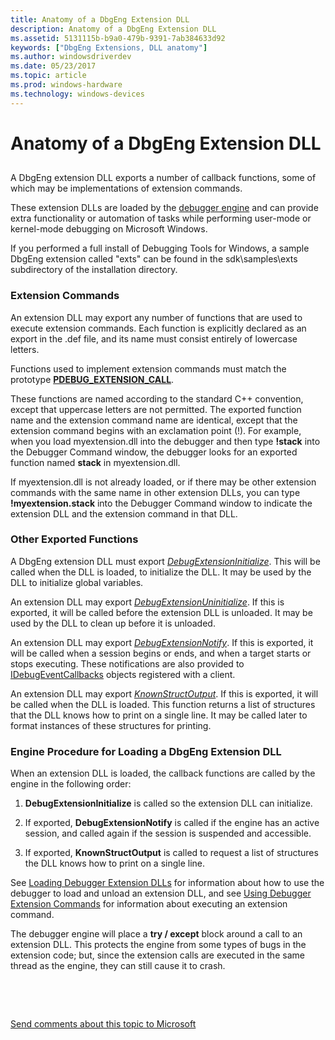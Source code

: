 ```yaml
---
title: Anatomy of a DbgEng Extension DLL
description: Anatomy of a DbgEng Extension DLL
ms.assetid: 5131115b-b9a0-479b-9391-7ab384633d92
keywords: ["DbgEng Extensions, DLL anatomy"]
ms.author: windowsdriverdev
ms.date: 05/23/2017
ms.topic: article
ms.prod: windows-hardware
ms.technology: windows-devices
---
```


# Anatomy of a DbgEng Extension DLL


## <span id="ddk_anatomy_of_a_dbgeng_extension_dll_dbx"></span><span id="DDK_ANATOMY_OF_A_DBGENG_EXTENSION_DLL_DBX"></span>


A DbgEng extension DLL exports a number of callback functions, some of which may be implementations of extension commands.

These extension DLLs are loaded by the [debugger engine](introduction.md#debugger-engine) and can provide extra functionality or automation of tasks while performing user-mode or kernel-mode debugging on Microsoft Windows.

If you performed a full install of Debugging Tools for Windows, a sample DbgEng extension called "exts" can be found in the sdk\\samples\\exts subdirectory of the installation directory.

### <span id="extension_commands"></span><span id="EXTENSION_COMMANDS"></span>Extension Commands

An extension DLL may export any number of functions that are used to execute extension commands. Each function is explicitly declared as an export in the .def file, and its name must consist entirely of lowercase letters.

Functions used to implement extension commands must match the prototype [**PDEBUG\_EXTENSION\_CALL**](https://msdn.microsoft.com/library/windows/hardware/ff553378).

These functions are named according to the standard C++ convention, except that uppercase letters are not permitted. The exported function name and the extension command name are identical, except that the extension command begins with an exclamation point (!). For example, when you load myextension.dll into the debugger and then type **!stack** into the Debugger Command window, the debugger looks for an exported function named **stack** in myextension.dll.

If myextension.dll is not already loaded, or if there may be other extension commands with the same name in other extension DLLs, you can type **!myextension.stack** into the Debugger Command window to indicate the extension DLL and the extension command in that DLL.

### <span id="other_exported_functions"></span><span id="OTHER_EXPORTED_FUNCTIONS"></span>Other Exported Functions

A DbgEng extension DLL must export [*DebugExtensionInitialize*](https://msdn.microsoft.com/library/windows/hardware/ff540476). This will be called when the DLL is loaded, to initialize the DLL. It may be used by the DLL to initialize global variables.

An extension DLL may export [*DebugExtensionUninitialize*](https://msdn.microsoft.com/library/windows/hardware/ff540495). If this is exported, it will be called before the extension DLL is unloaded. It may be used by the DLL to clean up before it is unloaded.

An extension DLL may export [*DebugExtensionNotify*](https://msdn.microsoft.com/library/windows/hardware/ff540478). If this is exported, it will be called when a session begins or ends, and when a target starts or stops executing. These notifications are also provided to [IDebugEventCallbacks](https://msdn.microsoft.com/library/windows/hardware/ff550550) objects registered with a client.

An extension DLL may export [*KnownStructOutput*](https://msdn.microsoft.com/library/windows/hardware/ff551934). If this is exported, it will be called when the DLL is loaded. This function returns a list of structures that the DLL knows how to print on a single line. It may be called later to format instances of these structures for printing.

### <span id="engine_procedure_for_loading_a_dbgeng_extension_dll"></span><span id="ENGINE_PROCEDURE_FOR_LOADING_A_DBGENG_EXTENSION_DLL"></span>Engine Procedure for Loading a DbgEng Extension DLL

When an extension DLL is loaded, the callback functions are called by the engine in the following order:

1.  **DebugExtensionInitialize** is called so the extension DLL can initialize.

2.  If exported, **DebugExtensionNotify** is called if the engine has an active session, and called again if the session is suspended and accessible.

3.  If exported, **KnownStructOutput** is called to request a list of structures the DLL knows how to print on a single line.

See [Loading Debugger Extension DLLs](loading-debugger-extension-dlls.md) for information about how to use the debugger to load and unload an extension DLL, and see [Using Debugger Extension Commands](using-debugger-extension-commands.md) for information about executing an extension command.

The debugger engine will place a **try / except** block around a call to an extension DLL. This protects the engine from some types of bugs in the extension code; but, since the extension calls are executed in the same thread as the engine, they can still cause it to crash.

 

 

[Send comments about this topic to Microsoft](mailto:wsddocfb@microsoft.com?subject=Documentation%20feedback%20[debugger\debugger]:%20Anatomy%20of%20a%20DbgEng%20Extension%20DLL%20%20RELEASE:%20%285/15/2017%29&body=%0A%0APRIVACY%20STATEMENT%0A%0AWe%20use%20your%20feedback%20to%20improve%20the%20documentation.%20We%20don't%20use%20your%20email%20address%20for%20any%20other%20purpose,%20and%20we'll%20remove%20your%20email%20address%20from%20our%20system%20after%20the%20issue%20that%20you're%20reporting%20is%20fixed.%20While%20we're%20working%20to%20fix%20this%20issue,%20we%20might%20send%20you%20an%20email%20message%20to%20ask%20for%20more%20info.%20Later,%20we%20might%20also%20send%20you%20an%20email%20message%20to%20let%20you%20know%20that%20we've%20addressed%20your%20feedback.%0A%0AFor%20more%20info%20about%20Microsoft's%20privacy%20policy,%20see%20http://privacy.microsoft.com/default.aspx. "Send comments about this topic to Microsoft")




